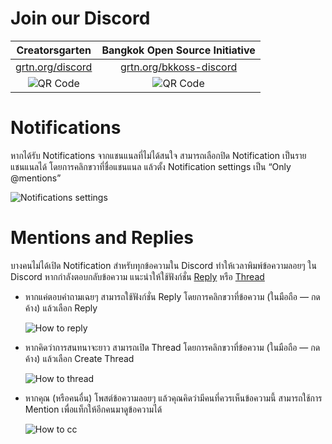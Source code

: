 # Join our Discord

| Creatorsgarten | Bangkok Open Source Initiative |
|:--------------:|:------------------------------:|
| [grtn.org/discord](https://grtn.org/discord) | [grtn.org/bkkoss-discord](https://grtn.org/bkkoss-discord)
| <img src="https://chart.googleapis.com/chart?cht=qr&amp;chl=https://grtn.org/discord&amp;chs=180x180" alt="QR Code" style="display:inline"> | <img src="https://chart.googleapis.com/chart?cht=qr&amp;chl=https://grtn.org/bkkoss-discord&amp;chs=180x180" alt="QR Code" style="display:inline"> |

# Notifications

หากได้รับ Notifications จากแชนแนลที่ไม่ได้สนใจ สามารถเลือกปิด Notification เป็นรายแชนแนลได้ โดยการคลิกขวาที่ชื่อแชนแนล แล้วตั้ง Notification settings เป็น “Only @mentions”

![Notifications settings](https://cdn.discordapp.com/attachments/1062609209126039644/1079795099736735804/image.png)

# Mentions and Replies

บางคนไม่ได้เปิด Notification สำหรับทุกข้อความใน Discord ทำให้เวลาพิมพ์ข้อความลอยๆ ใน Discord หากกำลังตอบกลับข้อความ แนะนำให้ใช้ฟังก์ชั่น [Reply](https://support.discord.com/hc/en-us/articles/360057382374-Replies-FAQ) หรือ [Thread](https://support.discord.com/hc/en-us/articles/4403205878423-Threads-FAQ)

- หากแค่ตอบคำถามเฉยๆ สามารถใช้ฟังก์ชั่น Reply โดยการคลิกขวาที่ข้อความ (ในมือถือ — กดค้าง) แล้วเลือก Reply

  ![How to reply](https://support.discord.com/hc/article_attachments/360099597193/reply_more_options.png)

- หากคิดว่าการสนทนาจะยาว สามารถเปิด Thread โดยการคลิกขวาที่ข้อความ (ในมือถือ — กดค้าง) แล้วเลือก Create Thread

  ![How to thread](https://user-images.githubusercontent.com/193136/222671957-78d22d5f-f83f-4f3d-9d07-1bdc077a2e17.png)

- หากคุณ (หรือคนอื่น) โพสต์ข้อความลอยๆ แล้วคุณคิดว่ามีคนที่ควรเห็นข้อความนี้ สามารถใช้การ Mention เพื่อแท็กให้อีกคนมาดูข้อความได้

  ![How to cc](https://user-images.githubusercontent.com/193136/222671282-89623064-58d9-47e4-8c9f-60ba4da9dc9c.png)
